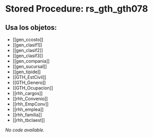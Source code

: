 # Stored Procedure: rs_gth_gth078

## Usa los objetos:
- [[gen_ccosto]]
- [[gen_clasif1]]
- [[gen_clasif2]]
- [[gen_clasif3]]
- [[gen_compania]]
- [[gen_sucursal]]
- [[gen_tipide]]
- [[GTH_EstCivil]]
- [[GTH_Genero]]
- [[GTH_Ocupacion]]
- [[rhh_cargos]]
- [[rhh_Convenio]]
- [[rhh_EmpConv]]
- [[rhh_emplea]]
- [[rhh_familia]]
- [[rhh_tbclaest]]

*No code available.*
